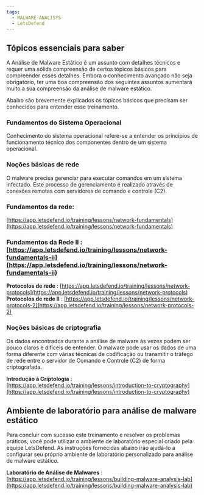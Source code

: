```yaml
---
tags:
  - MALWARE-ANALISYS
  - LetsDefend
---
```

## **Tópicos essenciais para saber**
A Análise de Malware Estático é um assunto com detalhes técnicos e requer uma sólida compreensão de certos tópicos básicos para compreender esses detalhes. Embora o conhecimento avançado não seja obrigatório, ter uma boa compreensão dos seguintes assuntos aumentará muito a sua compreensão da análise de malware estático.

Abaixo são brevemente explicados os tópicos básicos que precisam ser conhecidos para entender esse treinamento.

### **Fundamentos do Sistema Operacional**
Conhecimento do sistema operacional refere-se a entender os princípios de funcionamento técnico dos componentes dentro de um sistema operacional. 

### **Noções básicas de rede**
O malware precisa gerenciar para executar comandos em um sistema infectado. Este processo de gerenciamento é realizado através de conexões remotas com servidores de comando e controle (C2).

### **Fundamentos da rede**:
[https://app.letsdefend.io/training/lessons/network-fundamentals](https://app.letsdefend.io/training/lessons/network-fundamentals)

### **Fundamentos da Rede II** : [https://app.letsdefend.io/training/lessons/network-fundamentals-ii](https://app.letsdefend.io/training/lessons/network-fundamentals-ii)
**Protocolos de rede** : [https://app.letsdefend.io/training/lessons/network-protocols](https://app.letsdefend.io/training/lessons/network-protocols)
**Protocolos de rede II** : [https://app.letsdefend.io/training/lessons/network-protocols-2](https://app.letsdefend.io/training/lessons/network-protocols-2)

### **Noções básicas de criptografia**
Os dados encontrados durante a análise de malware às vezes podem ser pouco claros e difíceis de entender. O malware pode usar os dados de uma forma diferente com várias técnicas de codificação ou transmitir o tráfego de rede entre o servidor de Comando e Controle (C2) de forma criptografada. 

**Introdução à Criptologia** : [https://app.letsdefend.io/training/lessons/introduction-to-cryptography](https://app.letsdefend.io/training/lessons/introduction-to-cryptography)

  
## **Ambiente de laboratório para análise de malware estático**
Para concluir com sucesso este treinamento e resolver os problemas práticos, você pode utilizar o ambiente de laboratório especial criado pela equipe LetsDefend. As instruções fornecidas abaixo irão ajudá-lo a configurar seu próprio ambiente de laboratório personalizado para análise de malware estático.

**Laboratório de Análise de Malwares** : [https://app.letsdefend.io/training/lessons/building-malware-analysis-lab](https://app.letsdefend.io/training/lessons/building-malware-analysis-lab)  

